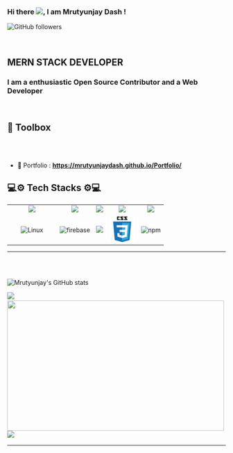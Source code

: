 ### Hi there <img src="https://raw.githubusercontent.com/MartinHeinz/MartinHeinz/master/wave.gif" width="30px">, <strong>I am Mrutyunjay Dash</strong> !
![GitHub followers](https://img.shields.io/github/followers/mrutyunjaydash?style=social)

<br>

<h2>MERN STACK DEVELOPER</h2>
<h3>I am a enthusiastic Open Source Contributor and a Web Developer</h3>
<br>

<h2>🧰 Toolbox</h2>
<br><br>

- 👨‍ Portfolio : **https://mrutyunjaydash.github.io/Portfolio/**
<h2 align='left'>💻⚙ Tech Stacks ⚙💻</h2>

<table width="100%">
<tr align='center'>
    <td align='center' width="100">
        <img src="https://github.com/abranhe/programming-languages-logos/blob/master/src/javascript/javascript.svg" width="80">
    </td>
    <td align='center'>
        <img src="https://user-images.githubusercontent.com/68724228/119315331-5cea3780-bc93-11eb-9bbf-bc2c9f083e00.png" width="60">
    </td>
    <td align='center'>
        <img src="https://git-scm.com/images/logos/downloads/Git-Icon-1788C.png" width="80">
    </td>
    <td align='center'>
        <img src="https://www.vectorlogo.zone/logos/nodejs/nodejs-ar21.svg" >
    </td>
    <td align='center'>
        <img src="https://user-images.githubusercontent.com/68724228/119316381-85266600-bc94-11eb-97ed-3dafb4eb7a43.png" width="80">
    </td>
</tr>
<tr align='center'>
    <td align='center'>
        <img src = 'https://cdn.worldvectorlogo.com/logos/linux-tux.svg' alt = 'Linux' height = '80' width = '80'/>
    </td>
    <td align='center'>
        <img src = 'https://cdn.worldvectorlogo.com/logos/firebase-1.svg' alt = 'firebase' height = '80' width = '80'/>
    </td>
    <td align='center'>
        <img src="https://image.flaticon.com/icons/png/512/732/732212.png" width="60">
    </td>
    <td align='center'>
        <img src="https://raw.githubusercontent.com/devicons/devicon/0d6c64dbbf311879f7d563bfc3ccf559f9ed111c/icons/css3/css3-original-wordmark.svg" width="60">
    </td>
    <td align='center'>
        <img src = 'https://cdn.worldvectorlogo.com/logos/npm.svg' alt = 'npm' height = '80' width = '80'/>
    </td>
</tr>
</table>

---

<br><br>

![Mrutyunjay's GitHub stats](https://github-readme-stats.vercel.app/api?username=mrutyunjaydash&count_private=true&theme=vue)


</p>
<p align="left">
<img height="300px" src="https://github-readme-stats.vercel.app/api/top-langs/?username=mrutyunjaydash&theme=vue">
<img align="left" height="300px" width="500px" src="https://github-readme-streak-stats.herokuapp.com/?user=mrutyunjaydash&theme=vue">
</p>
<img src="https://activity-graph.herokuapp.com/graph?username=mrutyunjaydash&bg_color=f5f5f5&color=000000&line=00b300&point=000000">

---

